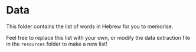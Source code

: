 # Data

This folder contains the list of words in Hebrew for you to memorise.

Feel free to replace this list with your own, or modify the data extraction file in the `resources` folder to make a new list!
